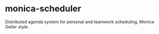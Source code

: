 # monica-scheduler
Distributed agenda system for personal and teamwork scheduling, Monica Geller style.
